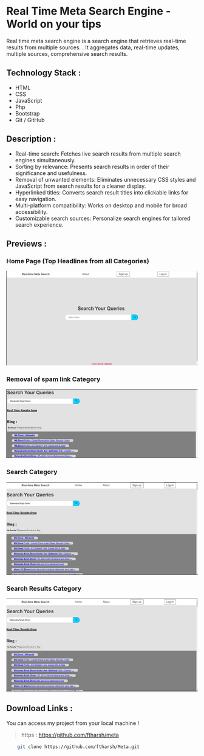 # Real Time Meta Search Engine - World on your tips

Real time meta search engine is a search engine that retrieves real-time results from multiple sources. . It aggregates data, real-time updates, multiple sources, comprehensive search results.

## **Technology Stack** :

- HTML
- CSS
- JavaScript
- Php
- Bootstrap
- Git / GitHub

## **Description** :

- Real-time search: Fetches live search results from multiple search engines simultaneously.
- Sorting by relevance: Presents search results in order of their significance and usefulness.
- Removal of unwanted elements: Eliminates unnecessary CSS styles and JavaScript from search results for a cleaner display.
- Hyperlinked titles: Converts search result titles into clickable links for easy navigation.
- Multi-platform compatibility: Works on desktop and mobile for broad accessibility.
- Customizable search sources: Personalize search engines for tailored search experience.

## **Previews** :

### Home Page (Top Headlines from all Categories)

![Home](./Previews/homepage.png)

### Removal of spam link Category

![Removal of spam link](./Previews/spamlinkremoval.png)

### Search Category

![Search](./Previews/search.png)

### Search Results Category

![Search Results](./Previews/search.png)

## **Download Links** :

You can access my project from your local machine !

> https : https://github.com/ftharsh/meta

```bash
    git clone https://github.com/ftharsh/Meta.git
```
